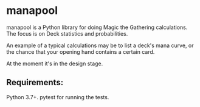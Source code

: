 # manapool

manapool is a Python library for doing Magic the Gathering calculations. The focus is on Deck statistics and probabilities.

An example of a typical calculations may be to list a deck's mana curve, or the chance that your opening hand contains a certain card.

At the moment it's in the design stage.

## Requirements:

Python 3.7+. pytest for running the tests.